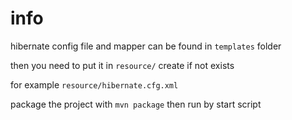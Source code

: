 # info

hibernate config file and mapper can be found in `templates` folder

then you need to put it in `resource/` create if not exists

for example `resource/hibernate.cfg.xml`

package the project with `mvn package` then run by start script
